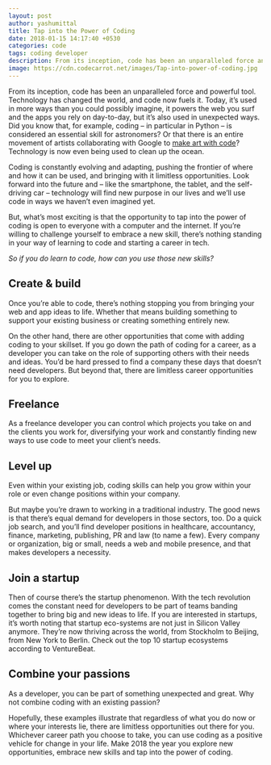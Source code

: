 ```yaml
---
layout: post
author: yashumittal
title: Tap into the Power of Coding
date: 2018-01-15 14:17:40 +0530
categories: code
tags: coding developer
description: From its inception, code has been an unparalleled force and powerful tool. Technology has changed the world, and the power of coding now fuels it.
image: https://cdn.codecarrot.net/images/Tap-into-power-of-coding.jpg
---
```


From its inception, code has been an unparalleled force and powerful tool. Technology has changed the world, and code now fuels it. Today, it’s used in more ways than you could possibly imagine, it powers the web you surf and the apps you rely on day-to-day, but it’s also used in unexpected ways. Did you know that, for example, coding – in particular in Python – is considered an essential skill for astronomers? Or that there is an entire movement of artists collaborating with Google to [make art with code](//devart.withgoogle.com/)? Technology is now even being used to clean up the ocean.

Coding is constantly evolving and adapting, pushing the frontier of where and how it can be used, and bringing with it limitless opportunities. Look forward into the future and – like the smartphone, the tablet, and the self-driving car – technology will find new purpose in our lives and we’ll use code in ways we haven’t even imagined yet.

But, what’s most exciting is that the opportunity to tap into the power of coding is open to everyone with a computer and the internet. If you’re willing to challenge yourself to embrace a new skill, there’s nothing standing in your way of learning to code and starting a career in tech.

*So if you do learn to code, how can you use those new skills?*

## Create & build

Once you’re able to code, there’s nothing stopping you from bringing your web and app ideas to life. Whether that means building something to support your existing business or creating something entirely new. 

On the other hand, there are other opportunities that come with adding coding to your skillset. If you go down the path of coding for a career, as a developer you can take on the role of supporting others with their needs and ideas. You’d be hard pressed to find a company these days that doesn’t need developers. But beyond that, there are limitless career opportunities for you to explore.

## Freelance

As a freelance developer you can control which projects you take on and the clients you work for, diversifying your work and constantly finding new ways to use code to meet your client’s needs.   

## Level up

Even within your existing job, coding skills can help you grow within your role or even change positions within your company.

But maybe you’re drawn to working in a traditional industry. The good news is that there’s equal demand for developers in those sectors, too. Do a quick job search, and you’ll find developer positions in healthcare, accountancy, finance, marketing, publishing, PR and law (to name a few). Every company or organization, big or small, needs a web and mobile presence, and that makes developers a necessity.

## Join a startup

Then of course there’s the startup phenomenon. With the tech revolution comes the constant need for developers to be part of teams banding together to bring big and new ideas to life. If you are interested in startups, it’s worth noting that startup eco-systems are not just in Silicon Valley anymore. They’re now thriving across the world, from Stockholm to Beijing, from New York to Berlin. Check out the top 10 startup ecosystems according to VentureBeat.

## Combine your passions

As a developer, you can be part of something unexpected and great. Why not combine coding with an existing passion?

Hopefully, these examples illustrate that regardless of what you do now or where your interests lie, there are limitless opportunities out there for you. Whichever career path you choose to take, you can use coding as a positive vehicle for change in your life. Make 2018 the year you explore new opportunities, embrace new skills and tap into the power of coding.

